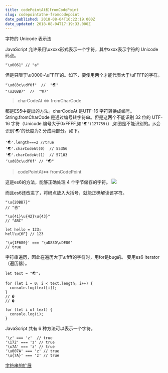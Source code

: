```yaml
---
title: codePointAt和fromCodePoint
slug: codepointathe-fromcodepoint
date_published: 2018-08-04T16:22:19.000Z
date_updated: 2018-08-04T17:19:33.000Z
---
```


字符的 Unicode 表示法

JavaScript 允许采用\uxxxx形式表示一个字符，其中xxxx表示字符的 Unicode 码点。

    "\u0061" // "a"
    

但是只限于\u0000~\uFFFF的。如下，要使用两个才能代表大于\uFFFF的字符。

    "\ud83c\udf0f"  //  "🌏"
    "\u20BB7"  //  "₻7"
    

> charCodeAt <=> fromCharCode

都是ES5中提出的方法。charCodeAt 是UTF-16 字符转换成编号。String.fromCharCode 是通过编号转字符串。但是这两个不能识别 32 位的 UTF-16 字符（Unicode 编号大于0xFFFF,如`'🌏'(127759)`）,如图是不能识别的。js会识别'🌏'的长度为2.分成两部分。如下。

    '🌏'.length===2 //true
    '🌏'.charCodeAt(0)  // 55356
    '🌏'.charCodeAt(1)  // 57103
    '\ud83c\udf0f' // "🌏"
    

> codePointAt<=> fromCodePoint

这是es6的方法，能够正确处理 4 个字节储存的字符。
![](/content/images/2018/08/QQ--20180804230557.png)

而且es6还改进了，将码点放入大括号，就能正确解读该字符。

    "\u{20BB7}"
    // "𠮷"
    
    "\u{41}\u{42}\u{43}"
    // "ABC"
    
    let hello = 123;
    hell\u{6F} // 123
    
    '\u{1F680}' === '\uD83D\uDE80'
    // true
    

字符串遍历，因此在遍历大于\uffff的字符时，用for是bug的。 要用es6 Iterator（遍历器）。

    let text = "🌏";
    
    for (let i = 0; i < text.length; i++) {
      console.log(text[i]);
    }
    // �
    // �
    
    for (let i of text) {
      console.log(i);
    }
    

JavaScript 共有 6 种方法可以表示一个字符。

    '\z' === 'z'  // true
    '\172' === 'z' // true
    '\x7A' === 'z' // true
    '\u007A' === 'z' // true
    '\u{7A}' === 'z' // true
    

[字符串的扩展](http://es6.ruanyifeng.com/#docs/string)
